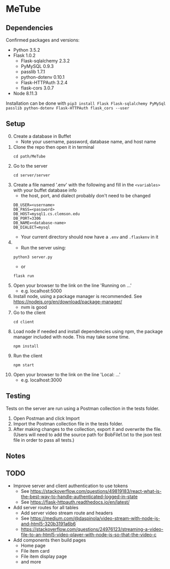 # MeTube

## Dependencies
Confirmed packages and versions:
- Python 3.5.2
- Flask 1.0.2
  - Flask-sqlalchemy 2.3.2
  - PyMySQL 0.9.3
  - passlib 1.7.1
  - python-dotenv 0.10.1
  - Flask-HTTPAuth 3.2.4
  - flask-cors 3.0.7
- Node 8.11.3

Installation can be done with `pip3 install Flask Flask-sqlalchemy PyMySql passlib python-dotenv Flask-HTTPAuth flask_cors --user`

## Setup
0. Create a database in Buffet
   - Note your username, password, database name, and host name
1. Clone the repo then open it in terminal
    ```
    cd path/MeTube
    ```
2. Go to the server
    ```
    cd server/server
    ```
3. Create a file named '.env' with the following and fill in the `<variables>` with your buffet database info
   - the host, port, and dialect probably don't need to be changed
    ```
    DB_USER=<username>
    DB_PASS=<password>
    DB_HOST=mysql1.cs.clemson.edu
    DB_PORT=3306
    DB_NAME=<database-name>
    DB_DIALECT=mysql
    ```
   - Your current directory should now have a `.env` and `.flaskenv` in it
4. 
   - Run the server using:
    ```
    python3 server.py
    ```
   - or
    ```
    flask run
    ```
5. Open your browser to the link on the line 'Running on ...'
   - e.g. localhost:5000
6. Install node, using a package manager is recommended. See https://nodejs.org/en/download/package-manager/
    - nvm is good
7. Go to the client
    ```
    cd client
    ```
8. Load node if needed and install dependencies using npm, the package manager included with node. This may take some time.
    ```
    npm install
    ```
9. Run the client
    ```
    npm start
    ```
10. Open your browser to the link on the line 'Local: ...'
    - e.g. localhost:3000

## Testing
Tests on the server are run using a Postman collection in the tests folder.
1. Open Postman and click Import
2. Import the Postman collection file in the tests folder.
3. After making changes to the collection, export it and overwrite the file.
(Users will need to add the source path for BobFile1.txt to the json test file in order to pass all tests.)

## Notes


## TODO
- Improve server and client authentication to use tokens
  - See https://stackoverflow.com/questions/49819183/react-what-is-the-best-way-to-handle-authenticated-logged-in-state
  - See https://flask-httpauth.readthedocs.io/en/latest/
- Add server routes for all tables
  - Add server video stream route and headers
  - See https://medium.com/@daspinola/video-stream-with-node-js-and-html5-320b3191a6b6
  - https://stackoverflow.com/questions/24976123/streaming-a-video-file-to-an-html5-video-player-with-node-js-so-that-the-video-c
- Add components then build pages
  - Home page
  - File item card
  - File item display page
  - and more
